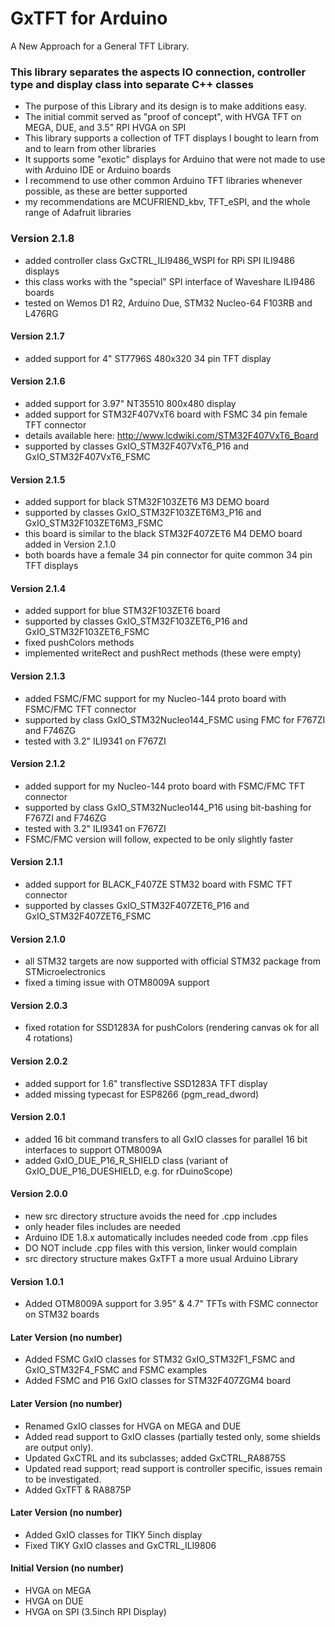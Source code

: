 # GxTFT for Arduino

A New Approach for a General TFT Library.

### This library separates the aspects IO connection, controller type and display class into separate C++ classes

- The purpose of this Library and its design is to make additions easy.
- The initial commit served as "proof of concept", with HVGA TFT on MEGA, DUE, and 3.5" RPI HVGA on SPI
- This library supports a collection of TFT displays I bought to learn from and to learn from other libraries
- It supports some "exotic" displays for Arduino that were not made to use with Arduino IDE or Arduino boards
- I recommend to use other common Arduino TFT libraries whenever possible, as these are better supported
- my recommendations are MCUFRIEND_kbv, TFT_eSPI, and the whole range of Adafruit libraries

### Version 2.1.8
- added controller class GxCTRL_ILI9486_WSPI for RPi SPI ILI9486 displays
- this class works with the "special" SPI interface of Waveshare ILI9486 boards
- tested on Wemos D1 R2, Arduino Due, STM32 Nucleo-64 F103RB and L476RG
#### Version 2.1.7
- added support for 4" ST7796S 480x320 34 pin TFT display
#### Version 2.1.6
- added support for 3.97" NT35510 800x480 display
- added support for STM32F407VxT6 board with FSMC 34 pin female TFT connector
- details available here: http://www.lcdwiki.com/STM32F407VxT6_Board
- supported by classes GxIO_STM32F407VxT6_P16 and GxIO_STM32F407VxT6_FSMC
#### Version 2.1.5
- added support for black STM32F103ZET6 M3 DEMO board
- supported by classes GxIO_STM32F103ZET6M3_P16 and GxIO_STM32F103ZET6M3_FSMC
- this board is similar to the black STM32F407ZET6 M4 DEMO board added in Version 2.1.0
- both boards have a female 34 pin connector for quite common 34 pin TFT displays
#### Version 2.1.4
- added support for blue STM32F103ZET6 board
- supported by classes GxIO_STM32F103ZET6_P16 and GxIO_STM32F103ZET6_FSMC
- fixed pushColors methods
- implemented writeRect and pushRect methods (these were empty)
#### Version 2.1.3
- added FSMC/FMC support for my Nucleo-144 proto board with FSMC/FMC TFT connector
- supported by class GxIO_STM32Nucleo144_FSMC using FMC for F767ZI and F746ZG
- tested with 3.2" ILI9341 on F767ZI
#### Version 2.1.2
- added support for my Nucleo-144 proto board with FSMC/FMC TFT connector
- supported by class GxIO_STM32Nucleo144_P16 using bit-bashing for F767ZI and F746ZG
- tested with 3.2" ILI9341 on F767ZI
- FSMC/FMC version will follow, expected to be only slightly faster
#### Version 2.1.1
- added support for BLACK_F407ZE STM32 board with FSMC TFT connector
- supported by classes GxIO_STM32F407ZET6_P16 and GxIO_STM32F407ZET6_FSMC
#### Version 2.1.0
- all STM32 targets are now supported with official STM32 package from STMicroelectronics
- fixed a timing issue with OTM8009A support
#### Version 2.0.3
- fixed rotation for SSD1283A for pushColors (rendering canvas ok for all 4 rotations)
#### Version 2.0.2
- added support for 1.6" transflective SSD1283A TFT display
- added missing typecast for ESP8266 (pgm_read_dword)
#### Version 2.0.1
- added 16 bit command transfers to all GxIO classes for parallel 16 bit interfaces to support OTM8009A
- added GxIO_DUE_P16_R_SHIELD class (variant of GxIO_DUE_P16_DUESHIELD, e.g. for rDuinoScope)
#### Version 2.0.0
- new src directory structure avoids the need for .cpp includes
- only header files includes are needed
- Arduino IDE 1.8.x automatically includes needed code from .cpp files
- DO NOT include .cpp files with this version, linker would complain
- src directory structure makes GxTFT a more usual Arduino Library
#### Version 1.0.1
- Added OTM8009A support for 3.95" & 4.7" TFTs with FSMC connector on STM32 boards
#### Later Version (no number)
- Added FSMC GxIO classes for STM32 GxIO_STM32F1_FSMC and GxIO_STM32F4_FSMC and FSMC examples
- Added FSMC and P16 GxIO classes for STM32F407ZGM4 board
#### Later Version (no number)
- Renamed GxIO classes for HVGA on MEGA and DUE
- Added read support to GxIO classes (partially tested only, some shields are output only).
- Updated GxCTRL and its subclasses; added GxCTRL_RA8875S
- Updated read support; read support is controller specific, issues remain to be investigated.
- Added GxTFT & RA8875P
#### Later Version (no number)
- Added GxIO classes for TIKY 5inch display
- Fixed TIKY GxIO classes and GxCTRL_ILI9806
#### Initial Version (no number)
* HVGA on MEGA
* HVGA on DUE
* HVGA on SPI (3.5inch RPI Display)
